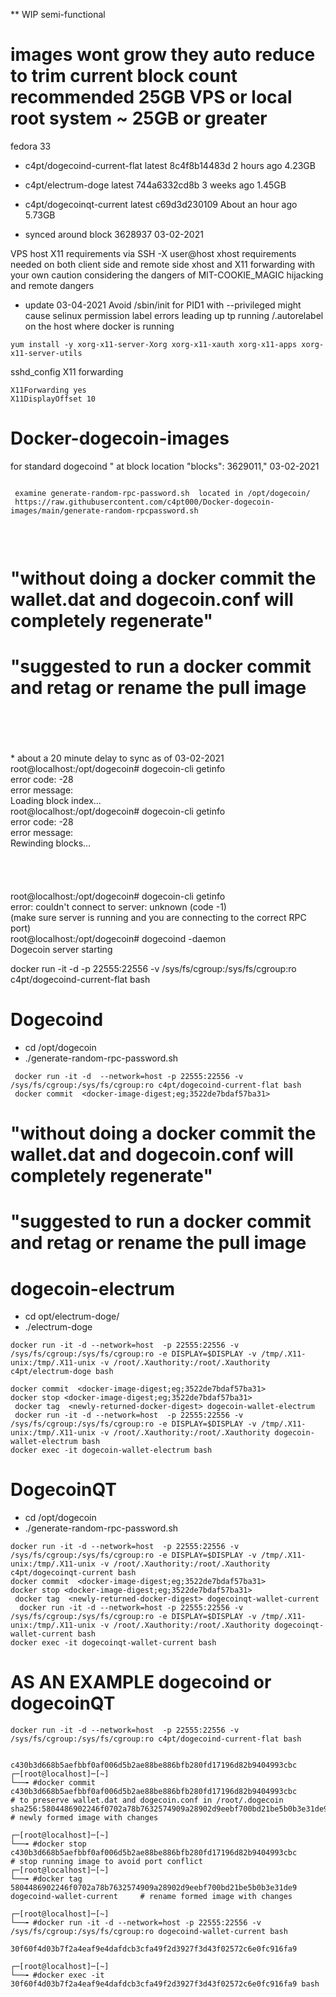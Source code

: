 ** WIP semi-functional

# images wont grow they auto reduce to trim current block count recommended 25GB VPS or local root system ~ 25GB or greater
fedora 33

* c4pt/dogecoind-current-flat           latest    8c4f8b14483d   2 hours ago         4.23GB
* c4pt/electrum-doge                    latest    744a6332cd8b   3 weeks ago         1.45GB
* c4pt/dogecoinqt-current               latest    c69d3d230109   About an hour ago   5.73GB

* synced around block 3628937 03-02-2021




VPS host X11 requirements via SSH -X user@host              xhost requirements needed on both client side and remote side
xhost and X11 forwarding with your own caution considering the dangers of MIT-COOKIE_MAGIC hijacking and remote dangers

* update 03-04-2021 Avoid /sbin/init for PID1 with --privileged might cause selinux permission label errors leading up tp running /.autorelabel on the host where docker is running

```
yum install -y xorg-x11-server-Xorg xorg-x11-xauth xorg-x11-apps xorg-x11-server-utils

```

sshd_config X11 forwarding
```
X11Forwarding yes
X11DisplayOffset 10
```


# Docker-dogecoin-images
for standard dogecoind " at block location "blocks": 3629011," 03-02-2021
```

 examine generate-random-rpc-password.sh  located in /opt/dogecoin/
 https://raw.githubusercontent.com/c4pt000/Docker-dogecoin-images/main/generate-random-rpcpassword.sh
 
 ```
 
<br>



# "without doing a docker commit the wallet.dat and dogecoin.conf will completely regenerate"

# "suggested to run a docker commit and retag or rename the pull image


<br>
<br>
<br>
<br>
* about a 20 minute delay to sync as of 03-02-2021
<br>
root@localhost:/opt/dogecoin# dogecoin-cli getinfo
<br>
error code: -28
<br>
error message:
<br>
Loading block index...
<br>
root@localhost:/opt/dogecoin# dogecoin-cli getinfo
<br>
error code: -28
<br>
error message:
<br>
Rewinding blocks...
<br>
<br>
<br>
<br>
<br>
root@localhost:/opt/dogecoin# dogecoin-cli getinfo
<br>
error: couldn't connect to server: unknown (code -1)
<br>
(make sure server is running and you are connecting to the correct RPC port)
<br>
root@localhost:/opt/dogecoin# dogecoind -daemon
<br>
Dogecoin server starting
<br>

docker run -it -d -p 22555:22556 -v /sys/fs/cgroup:/sys/fs/cgroup:ro c4pt/dogecoind-current-flat bash



# Dogecoind
* cd /opt/dogecoin
* ./generate-random-rpc-password.sh

```
 docker run -it -d  --network=host -p 22555:22556 -v /sys/fs/cgroup:/sys/fs/cgroup:ro c4pt/dogecoind-current-flat bash
 docker commit  <docker-image-digest;eg;3522de7bdaf57ba31>

```
# "without doing a docker commit the wallet.dat and dogecoin.conf will completely regenerate"
# "suggested to run a docker commit and retag or rename the pull image


# dogecoin-electrum 
* cd opt/electrum-doge/
* ./electrum-doge
```
docker run -it -d --network=host  -p 22555:22556 -v /sys/fs/cgroup:/sys/fs/cgroup:ro -e DISPLAY=$DISPLAY -v /tmp/.X11-unix:/tmp/.X11-unix -v /root/.Xauthority:/root/.Xauthority c4pt/electrum-doge bash

docker commit  <docker-image-digest;eg;3522de7bdaf57ba31>
docker stop <docker-image-digest;eg;3522de7bdaf57ba31>
 docker tag  <newly-returned-docker-digest> dogecoin-wallet-electrum
 docker run -it -d --network=host  -p 22555:22556 -v /sys/fs/cgroup:/sys/fs/cgroup:ro -e DISPLAY=$DISPLAY -v /tmp/.X11-unix:/tmp/.X11-unix -v /root/.Xauthority:/root/.Xauthority dogecoin-wallet-electrum bash
docker exec -it dogecoin-wallet-electrum bash
```


# DogecoinQT 
* cd /opt/dogecoin
* ./generate-random-rpc-password.sh 
```
docker run -it -d --network=host  -p 22555:22556 -v /sys/fs/cgroup:/sys/fs/cgroup:ro -e DISPLAY=$DISPLAY -v /tmp/.X11-unix:/tmp/.X11-unix -v /root/.Xauthority:/root/.Xauthority c4pt/dogecoinqt-current bash
docker commit  <docker-image-digest;eg;3522de7bdaf57ba31>
docker stop <docker-image-digest;eg;3522de7bdaf57ba31>
 docker tag  <newly-returned-docker-digest> dogecoinqt-wallet-current
  docker run -it -d --network=host -p 22555:22556 -v /sys/fs/cgroup:/sys/fs/cgroup:ro -e DISPLAY=$DISPLAY -v /tmp/.X11-unix:/tmp/.X11-unix -v /root/.Xauthority:/root/.Xauthority dogecoinqt-wallet-current bash
docker exec -it dogecoinqt-wallet-current bash
```

# AS AN EXAMPLE dogecoind or dogecoinQT
```
docker run -it -d --network=host  -p 22555:22556 -v /sys/fs/cgroup:/sys/fs/cgroup:ro c4pt/dogecoind-current-flat bash


c430b3d668b5aefbbf0af006d5b2ae88be886bfb280fd17196d82b9404993cbc
┌─[root@localhost]─[~]
└──╼ #docker commit c430b3d668b5aefbbf0af006d5b2ae88be886bfb280fd17196d82b9404993cbc       # to preserve wallet.dat and dogecoin.conf in /root/.dogecoin                                                                                        
sha256:5804486902246f0702a78b7632574909a28902d9eebf700bd21be5b0b3e31de9                    # newly formed image with changes

┌─[root@localhost]─[~]
└──╼ #docker stop c430b3d668b5aefbbf0af006d5b2ae88be886bfb280fd17196d82b9404993cbc         # stop running image to avoid port conflict                                                                                        
┌─[root@localhost]─[~]
└──╼ #docker tag 5804486902246f0702a78b7632574909a28902d9eebf700bd21be5b0b3e31de9 dogecoind-wallet-current     # rename formed image with changes

┌─[root@localhost]─[~]
└──╼ #docker run -it -d --network=host -p 22555:22556 -v /sys/fs/cgroup:/sys/fs/cgroup:ro dogecoind-wallet-current bash

30f60f4d03b7f2a4eaf9e4dafdcb3cfa49f2d3927f3d43f02572c6e0fc916fa9

┌─[root@localhost]─[~]
└──╼ #docker exec -it 30f60f4d03b7f2a4eaf9e4dafdcb3cfa49f2d3927f3d43f02572c6e0fc916fa9 bash           

```


